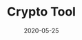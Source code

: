 ---
slug: "/projects/crypto-tool/"
date: "2020-05-25"
title: "Crypto Tool"
image: "/img/cryptoTool.png"
techStack:
    - "Ruby on Rails"
    - "PHP"
    - "SSL"
description: "Built as an internal tool so I do not have plain text passwords stored in code. Written originally as an excuse to learn rails. Uses openSSL to encrypt/decrypt a given string. Rewritten in vanilla php so as to reduce unnecessary bloat. Currently uses iv generated on install by user. Can be extended to use user specific iv's kept in database to keep encryption even more secure."
link: "https://github.com/noahvarghese/cryptoTool"
---